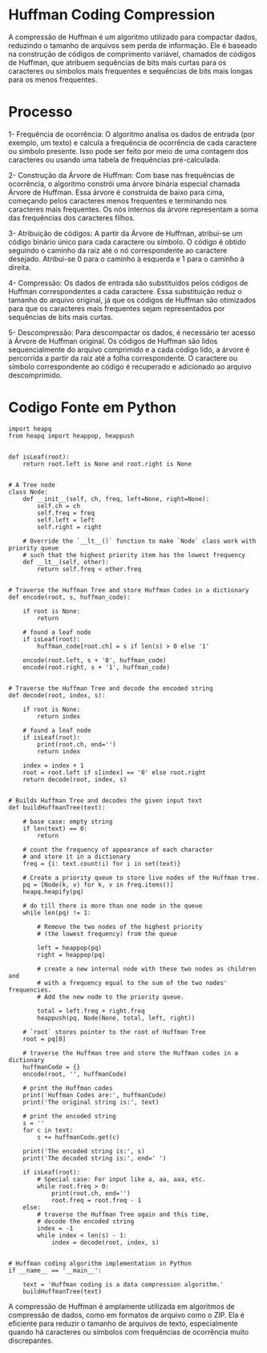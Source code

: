 # Huffman Coding Compression

A compressão de Huffman é um algoritmo utilizado para compactar dados, reduzindo o tamanho de arquivos sem perda de informação. Ele é baseado na construção de códigos de comprimento variável, chamados de códigos de Huffman, que atribuem sequências de bits mais curtas para os caracteres ou símbolos mais frequentes e sequências de bits mais longas para os menos frequentes.

# Processo

1- Frequência de ocorrência: O algoritmo analisa os dados de entrada (por exemplo, um texto) e calcula a frequência de ocorrência de cada caractere ou símbolo presente. Isso pode ser feito por meio de uma contagem dos caracteres ou usando uma tabela de frequências pré-calculada.

2- Construção da Árvore de Huffman: Com base nas frequências de ocorrência, o algoritmo constrói uma árvore binária especial chamada Árvore de Huffman. Essa árvore é construída de baixo para cima, começando pelos caracteres menos frequentes e terminando nos caracteres mais frequentes. Os nós internos da árvore representam a soma das frequências dos caracteres filhos.

3- Atribuição de códigos: A partir da Árvore de Huffman, atribui-se um código binário único para cada caractere ou símbolo. O código é obtido seguindo o caminho da raiz até o nó correspondente ao caractere desejado. Atribui-se 0 para o caminho à esquerda e 1 para o caminho à direita.

4- Compressão: Os dados de entrada são substituídos pelos códigos de Huffman correspondentes a cada caractere. Essa substituição reduz o tamanho do arquivo original, já que os códigos de Huffman são otimizados para que os caracteres mais frequentes sejam representados por sequências de bits mais curtas.

5- Descompressão: Para descompactar os dados, é necessário ter acesso à Árvore de Huffman original. Os códigos de Huffman são lidos sequencialmente do arquivo comprimido e a cada código lido, a árvore é percorrida a partir da raiz até a folha correspondente. O caractere ou símbolo correspondente ao código é recuperado e adicionado ao arquivo descomprimido.

# Codigo Fonte em Python

    import heapq
    from heapq import heappop, heappush


    def isLeaf(root):
        return root.left is None and root.right is None


    # A Tree node
    class Node:
        def __init__(self, ch, freq, left=None, right=None):
            self.ch = ch
            self.freq = freq
            self.left = left
            self.right = right

        # Override the `__lt__()` function to make `Node` class work with priority queue
        # such that the highest priority item has the lowest frequency
        def __lt__(self, other):
            return self.freq < other.freq


    # Traverse the Huffman Tree and store Huffman Codes in a dictionary
    def encode(root, s, huffman_code):

        if root is None:
            return

        # found a leaf node
        if isLeaf(root):
            huffman_code[root.ch] = s if len(s) > 0 else '1'

        encode(root.left, s + '0', huffman_code)
        encode(root.right, s + '1', huffman_code)


    # Traverse the Huffman Tree and decode the encoded string
    def decode(root, index, s):

        if root is None:
            return index

        # found a leaf node
        if isLeaf(root):
            print(root.ch, end='')
            return index

        index = index + 1
        root = root.left if s[index] == '0' else root.right
        return decode(root, index, s)


    # Builds Huffman Tree and decodes the given input text
    def buildHuffmanTree(text):

        # base case: empty string
        if len(text) == 0:
            return

        # count the frequency of appearance of each character
        # and store it in a dictionary
        freq = {i: text.count(i) for i in set(text)}

        # Create a priority queue to store live nodes of the Huffman tree.
        pq = [Node(k, v) for k, v in freq.items()]
        heapq.heapify(pq)

        # do till there is more than one node in the queue
        while len(pq) != 1:

            # Remove the two nodes of the highest priority
            # (the lowest frequency) from the queue

            left = heappop(pq)
            right = heappop(pq)

            # create a new internal node with these two nodes as children and
            # with a frequency equal to the sum of the two nodes' frequencies.
            # Add the new node to the priority queue.

            total = left.freq + right.freq
            heappush(pq, Node(None, total, left, right))

        # `root` stores pointer to the root of Huffman Tree
        root = pq[0]

        # traverse the Huffman tree and store the Huffman codes in a dictionary
        huffmanCode = {}
        encode(root, '', huffmanCode)

        # print the Huffman codes
        print('Huffman Codes are:', huffmanCode)
        print('The original string is:', text)

        # print the encoded string
        s = ''
        for c in text:
            s += huffmanCode.get(c)

        print('The encoded string is:', s)
        print('The decoded string is:', end=' ')

        if isLeaf(root):
            # Special case: For input like a, aa, aaa, etc.
            while root.freq > 0:
                print(root.ch, end='')
                root.freq = root.freq - 1
        else:
            # traverse the Huffman Tree again and this time,
            # decode the encoded string
            index = -1
            while index < len(s) - 1:
                index = decode(root, index, s)


    # Huffman coding algorithm implementation in Python
    if __name__ == '__main__':

        text = 'Huffman coding is a data compression algorithm.'
        buildHuffmanTree(text)

A compressão de Huffman é amplamente utilizada em algoritmos de compressão de dados, como em formatos de arquivo como o ZIP. Ela é eficiente para reduzir o tamanho de arquivos de texto, especialmente quando há caracteres ou símbolos com frequências de ocorrência muito discrepantes.
